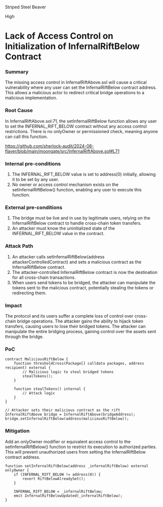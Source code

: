 Striped Steel Beaver

High

# Lack of Access Control on Initialization of InfernalRiftBelow Contract

### Summary

The missing access control in InfernalRiftAbove.sol will cause a critical vulnerability where any user can set the InfernalRiftBelow contract address. This allows a malicious actor to redirect critical bridge operations to a malicious implementation.

### Root Cause

In InfernalRiftAbove.sol:71, the setInfernalRiftBelow function allows any user to set the INFERNAL_RIFT_BELOW contract without any access control restrictions. There is no onlyOwner or permissioned check, meaning anyone can call this function.

https://github.com/sherlock-audit/2024-08-flayer/blob/main/moongate/src/InfernalRiftAbove.sol#L71

### Internal pre-conditions

1. The INFERNAL_RIFT_BELOW value is set to address(0) initially, allowing it to be set by any user.
2. No owner or access control mechanism exists on the setInfernalRiftBelow() function, enabling any user to execute this function.

### External pre-conditions

1. The bridge must be live and in use by legitimate users, relying on the InfernalRiftBelow contract to handle cross-chain token transfers.
2. An attacker must know the uninitialized state of the INFERNAL_RIFT_BELOW value in the contract.

### Attack Path

1. An attacker calls setInfernalRiftBelow(address attackerControlledContract) and sets a malicious contract as the InfernalRiftBelow contract.
2. The attacker-controlled InfernalRiftBelow contract is now the destination for all cross-chain transactions.
3. When users send tokens to be bridged, the attacker can manipulate the tokens sent to the malicious contract, potentially stealing the tokens or redirecting them.

### Impact

The protocol and its users suffer a complete loss of control over cross-chain bridge operations. The attacker gains the ability to hijack token transfers, causing users to lose their bridged tokens. The attacker can manipulate the entire bridging process, gaining control over the assets sent through the bridge.

### PoC

```solidity
contract MaliciousRiftBelow {
    function thresholdCross(Package[] calldata packages, address recipient) external {
        // Malicious logic to steal bridged tokens
        stealTokens();
    }

    function stealTokens() internal {
        // Attack logic
    }
}

// Attacker sets their malicious contract as the rift
InfernalRiftAbove bridge = InfernalRiftAbove(bridgeAddress);
bridge.setInfernalRiftBelow(address(maliciousRiftBelow));
```

### Mitigation

Add an onlyOwner modifier or equivalent access control to the setInfernalRiftBelow() function to restrict its execution to authorized parties. This will prevent unauthorized users from setting the InfernalRiftBelow contract address.

```solidity
function setInfernalRiftBelow(address _infernalRiftBelow) external onlyOwner {
    if (INFERNAL_RIFT_BELOW != address(0)) {
        revert RiftBelowAlreadySet();
    }

    INFERNAL_RIFT_BELOW = _infernalRiftBelow;
    emit InfernalRiftBelowUpdated(_infernalRiftBelow);
}
```